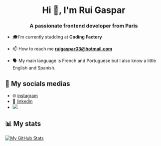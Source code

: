 <h1 align="center">Hi 👋, I'm Rui Gaspar</h1>
<h3 align="center">A passionate frontend developer from Paris</h3>

- 🎓I'm currently studding at **Coding Factory**

- 📫 How to reach me **ruigaspar03@hotmail.com**

- 🗣 My main language is French and Portuguese but I also know a little English and Spanish.


## 📸 My socials medias

- 🌐 [instagram](https://www.instagram.com/rui.miguel_/)
- 📝 [linkedin](https://www.linkedin.com/in/rui-gaspar-030109215/)
- ![](https://komarev.com/ghpvc/?username=justrunnz&label=Profile%20views&color=0e75b6&style=flat)

## 📊 My stats
[![My GitHub Stats](https://github-readme-stats.vercel.app/api/?username=justRunnz&count_private=true&theme=tokyonight&showicons=true)]()

